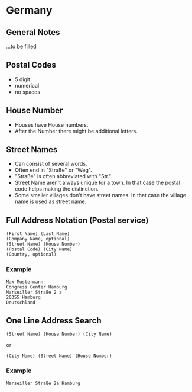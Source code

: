 # Germany

## General Notes

…to be filled

## Postal Codes

* 5 digit
* numerical
* no spaces

## House Number

* Houses have House numbers.
* After the Number there might be additional letters.

## Street Names

* Can consist of several words.
* Often end in "Straße" or "Weg".
* "Straße" is often abbreviated with "Str.".
* Street Name aren't always unique for a town. In that case the postal code helps making the distinction.
* Some smaller villages don't have street names. In that case the village name is used as street name.

## Full Address Notation (Postal service)

```
(First Name) (Last Name)
(Company Name, optional)
(Street Name) (House Number)
(Postal Code) (City Name)
(Country, optional)
```

### Example

```
Max Mustermann
Congress Center Hamburg
Marseiller Straße 2 a
20355 Hamburg
Deutschland
```

## One Line Address Search

```
(Street Name) (House Number) (City Name)
```

or

```
(City Name) (Street Name) (House Number)
```

### Example

```
Marseiller Straße 2a Hamburg
```